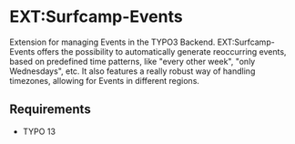 # EXT:Surfcamp-Events

Extension for managing Events in the TYPO3 Backend. EXT:Surfcamp-Events offers the possibility to automatically generate
reoccurring events, based on predefined time patterns, like "every other week", "only Wednesdays", etc.
It also features a really robust way of handling timezones, allowing for Events in different regions.

## Requirements

* TYPO 13
